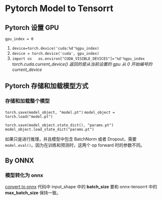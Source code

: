 # Pytorch Model to Tensorrt

## Pytorch 设置 GPU
`gpu_index = 0`  
1. `device=torch.device('cuda:%d'%gpu_index)`  
2. `device = torch.device('cuda', gpu_index)`  
3. `import os  
os.environ["CUDA_VISIBLE_DEVICES"]='%d'%gpu_index`  
*torch.cuda.current_device() 返回的是从当前设置的 gpu 从 0 开始编号的 current_device* 

## Pytorch 存储和加载模型方式
### 存储和加载整个模型
`torch.save(model_object, "model.pt")`
`model_object = torch.load("model.pt")`

`torch.save(model_object.state_dict(), "params.pt")`
`model_object.load_state_dict("params.pt")`

如果只是进行推理，并且模型中包含 BatchNorm 或者 Dropout，需要 `model.eval()`。因为在训练和预测时，这两个 op forward 时的参数不同。

## By ONNX

### 模型转化为 onnx
[convert to onnx](./to_onnx.py)
代码中 input_shape 中的 **batch_size** 要和 onnx-tensorrt 中的 **max_batch_size** 保持一致。